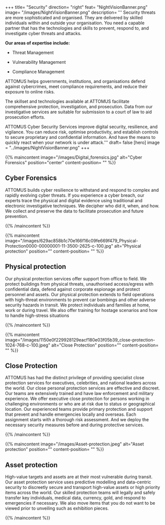 +++
title= "Security"
direction= "right"
feat= "NightVisionBanner.png"
image= "/images/NightVisionBanner.png"
description= '''
Security threats are more sophisticated and organised. They are delivered by skilled individuals within and outside your organisation. You need a capable partner that has the technologies and skills to prevent, respond to, and investigate cyber threats and attacks.


**Our areas of expertise include:**


* Threat Management


* Vulnerability Management


* Compliance Management


ATTOMUS helps governments, institutions, and organisations defend against cybercrimes, meet compliance requirements, and reduce their exposure to online risks.

The skillset and technologies available at ATTOMUS facilitate comprehensive protection, investigation, and prosecution. Data from our investigative services are suitable for submission to a court of law to aid prosecution efforts.

ATTOMUS Cyber Security Services improve digital security, resilience, and vigilance. You can reduce risk, optimise productivity, and establish controls to secure proprietary and confidential information. And have the means to quickly react when your network is under attack.'''
draft= false
[hero]
image = "../images/NightVisionBanner.png"
+++







{{% maincontent image="/images/Digital_forensics.jpg" alt="Cyber Forensics" position="center" content-position= "" %}} 

## Cyber Forensics

ATTOMUS builds cyber resilience to withstand and respond to complex and rapidly evolving cyber threats. If you experience a cyber breach, our experts trace the physical and digital evidence using traditional and electronic investigative techniques. We decipher who did it, when, and how. We collect and preserve the data to facilitate prosecution and future prevention.

{{% /maincontent %}}




{{% maincontent image="/images/629ac858b1c70e166f16c09fe669f479_Physical-Protection0000-00000001-11-3500-2625-c-100.jpg" alt="Physical protection" position="" content-position= "" %}} 

## Physical protection

Our physical protection services offer support from office to field. We protect buildings from physical threats, unauthorised access/egress with confidential data, defend against corporate espionage and protect personnel and assets. Our physical protection extends to field operations with high-threat environments to prevent car bombings and other adverse security hazards in transit. We protect individuals and families at home, work or during travel. We also offer training for hostage scenarios and how to handle high-stress situations

{{% /maincontent %}}


{{% maincontent image="/images/1150e0f229928129eacf180e03f05b39_close-protection-1024-768-c-100.jpeg" alt="Close Protection" position="" content-position= "" %}} 

## Close Protection

ATTOMUS has had the distinct privilege of providing specialist close protection services for executives, celebrities, and national leaders across the world. Our close personal protection services are effective and discreet. Our teams are extensively trained and have law enforcement and military experience. We offer executive close protection for persons working in challenging environments or who are at risk due to status or geographical location. Our experienced teams provide primary protection and support that prevent and handle emergencies locally and overseas. Each assignment starts with a thorough risk assessment. And we deploy the necessary security measures before and during protective services.

{{% /maincontent %}}



{{% maincontent image="/images/Asset-protection.jpeg" alt="Asset protection" position="" content-position= "" %}} 

## Asset protection

High-value targets and assets are at their most vulnerable during transit. Our asset protection service uses predictive modelling and data-centric security to discreetly secure and transport high-value assets or high priority items across the world. Our skilled protection teams will legally and safely transfer key individuals, medical data, currency, gold, and respond to emergencies if necessary. We also move items that you do not want to be viewed prior to unveiling such as exhibition pieces.

{{% /maincontent %}}





